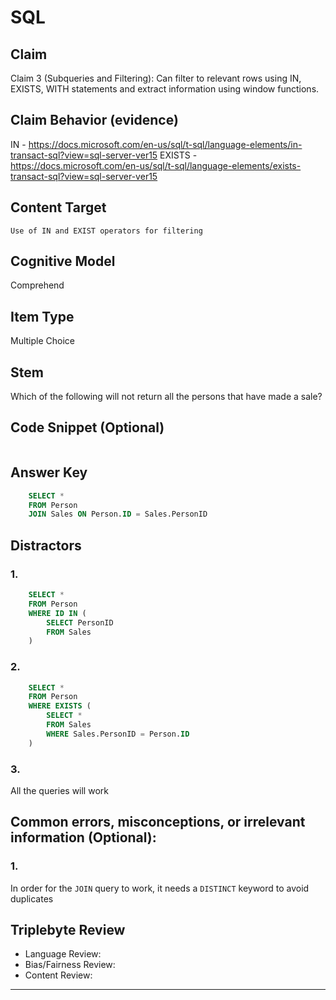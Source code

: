# SQL

## Claim

Claim 3 (Subqueries and Filtering): Can filter to relevant rows using IN, EXISTS, WITH statements and extract information using window functions.

## Claim Behavior (evidence)

IN - https://docs.microsoft.com/en-us/sql/t-sql/language-elements/in-transact-sql?view=sql-server-ver15
EXISTS - https://docs.microsoft.com/en-us/sql/t-sql/language-elements/exists-transact-sql?view=sql-server-ver15

## Content Target

`Use of IN and EXIST operators for filtering`

## Cognitive Model

Comprehend

## Item Type

Multiple Choice

## Stem

Which of the following will not return all the persons that have made a sale?

## Code Snippet (Optional)

```

```

## Answer Key

```sql
    SELECT *
    FROM Person
    JOIN Sales ON Person.ID = Sales.PersonID
```

## Distractors

### 1.

```sql
    SELECT *
    FROM Person
    WHERE ID IN (
        SELECT PersonID
        FROM Sales
    )
```

### 2.

```sql
    SELECT *
    FROM Person
    WHERE EXISTS (
        SELECT *
        FROM Sales
        WHERE Sales.PersonID = Person.ID
    )
```

### 3.

All the queries will work

## Common errors, misconceptions, or irrelevant information (Optional):

### 1.

In order for the `JOIN` query to work, it needs a `DISTINCT` keyword to avoid duplicates

## Triplebyte Review

- Language Review:
- Bias/Fairness Review:
- Content Review:

---
